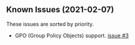 Known Issues (2021-02-07)
-------------------------

These issues are sorted by priority.

* GPO (Group Policy Objects) support. [issue #3](https://gitlab.com/librewolf-community/browser/windows/-/issues/3)


